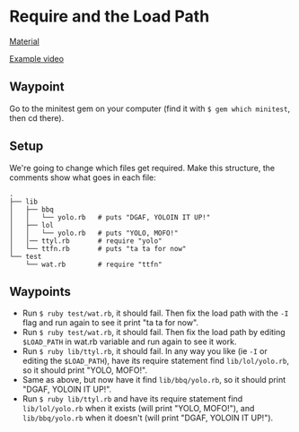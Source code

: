 # Require and the Load Path

[Material](https://github.com/turingschool/lesson_plans/blob/master/ruby_01-object_oriented_programming_with_ruby/load_path_and_require.markdown)

[Example video](https://vimeo.com/150878262)

## Waypoint

Go to the minitest gem on your computer
(find it with `$ gem which minitest`, then cd there).


## Setup

We're going to change which files get required.
Make this structure, the comments show what goes in each file:

```
.
├── lib
│   ├── bbq
│   │   └── yolo.rb   # puts "DGAF, YOLOIN IT UP!"
│   ├── lol
│   │   └── yolo.rb   # puts "YOLO, MOFO!"
│   │── ttyl.rb       # require "yolo"
│   └── ttfn.rb       # puts "ta ta for now"
└── test
    └── wat.rb        # require "ttfn"
```


## Waypoints

* Run `$ ruby test/wat.rb`, it should fail. Then fix the load path
  with the `-I` flag and run again to see it print "ta ta for now".
* Run `$ ruby test/wat.rb`, it should fail. Then fix the load path
  by editing `$LOAD_PATH` in wat.rb variable and run again to see
  it work.
* Run `$ ruby lib/ttyl.rb`, it should fail. In any way you like
  (ie `-I` or editing the `$LOAD_PATH`), have its require
  statement find `lib/lol/yolo.rb`, so it should print
  "YOLO, MOFO!".
* Same as above, but now have it find `lib/bbq/yolo.rb`, so it
  should print "DGAF, YOLOIN IT UP!".
* Run `$ ruby lib/ttyl.rb` and have its require statement find
  `lib/lol/yolo.rb` when it exists (will print "YOLO, MOFO!"),
  and `lib/bbq/yolo.rb` when it doesn't
  (will print "DGAF, YOLOIN IT UP!").
